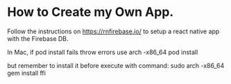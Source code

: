 
# How to Create my Own App.

Follow the instructions on https://rnfirebase.io/ to setup a react native app with the Firebase DB.

In Mac, if pod install fails throw errors use
arch -x86_64 pod install

but remember to install it before execute with command: sudo arch -x86_64 gem install ffi
